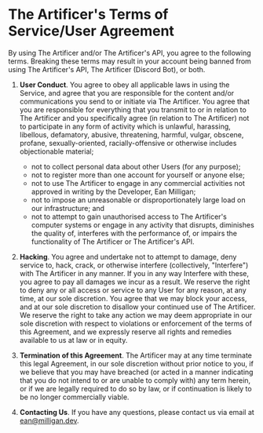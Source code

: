 # The Artificer's Terms of Service/User Agreement
By using The Artificer and/or The Artificer's API, you agree to the following terms.  Breaking these terms may result in your account being banned from using The Artificer's API, The Artificer (Discord Bot), or both.

1. **User Conduct**.  You agree to obey all applicable laws in using the Service, and agree that you are responsible for the content and/or communications you send to or initiate via The Artificer.  You agree that you are responsible for everything that you transmit to or in relation to The Artificer and you specifically agree (in relation to The Artificer) not to participate in any form of activity which is unlawful, harassing, libellous, defamatory, abusive, threatening, harmful, vulgar, obscene, profane, sexually-oriented, racially-offensive or otherwise includes objectionable material;

	* not to collect personal data about other Users (for any purpose);
	* not to register more than one account for yourself or anyone else;
	* not to use The Artificer to engage in any commercial activities not approved in writing by the Developer, Ean Milligan;
	* not to impose an unreasonable or disproportionately large load on our infrastructure; and
	* not to attempt to gain unauthorised access to The Artificer's computer systems or engage in any activity that disrupts, diminishes the quality of, interferes with the performance of, or impairs the functionality of The Artificer or The Artificer's API.

2. **Hacking**.  You agree and undertake not to attempt to damage, deny service to, hack, crack, or otherwise interfere (collectively, "Interfere") with The Artificer in any manner.  If you in any way Interfere with these, you agree to pay all damages we incur as a result.  We reserve the right to deny any or all access or service to any User for any reason, at any time, at our sole discretion.  You agree that we may block your access, and at our sole discretion to disallow your continued use of The Artificer.  We reserve the right to take any action we may deem appropriate in our sole discretion with respect to violations or enforcement of the terms of this Agreement, and we expressly reserve all rights and remedies available to us at law or in equity.
3. **Termination of this Agreement**.  The Artificer may at any time terminate this legal Agreement, in our sole discretion without prior notice to you, if we believe that you may have breached (or acted in a manner indicating that you do not intend to or are unable to comply with) any term herein, or if we are legally required to do so by law, or if continuation is likely to be no longer commercially viable.
4. **Contacting Us**.  If you have any questions, please contact us via email at <ean@milligan.dev>.
